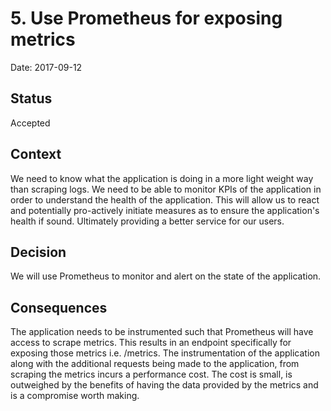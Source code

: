 # 5. Use Prometheus for exposing metrics

Date: 2017-09-12

## Status

Accepted

## Context

We need to know what the application is doing in a more light weight way than
scraping logs. We need to be able to monitor KPIs of the application in order
to understand the health of the application. This will allow us to react and
potentially pro-actively initiate measures as to ensure the application's
health if sound. Ultimately providing a better service for our users.

## Decision

We will use Prometheus to monitor and alert on the state of the application.

## Consequences

The application needs to be instrumented such that Prometheus will have access
to scrape metrics. This results in an endpoint specifically for exposing those
metrics i.e. /metrics. The instrumentation of the application along with the
additional requests being made to the application, from scraping the metrics
incurs a performance cost. The cost is small, is outweighed by the benefits of
having the data provided by the metrics and is a compromise worth making.
